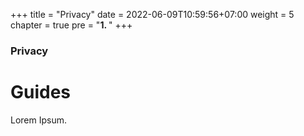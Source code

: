 +++
title = "Privacy"
date = 2022-06-09T10:59:56+07:00
weight = 5
chapter = true
pre = "<b>1. </b>"
+++

### Privacy

# Guides

Lorem Ipsum.